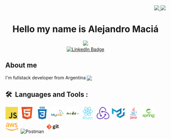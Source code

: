 <body>
<div align="end">
  <a href="https://github.com/AleMac17/Profile/blob/main/README.es.md">
    <img src="https://github.com/AleMac17/Profile/assets/84101790/059e564b-ef4a-43e6-9a27-7183cfbf9564" width="50"/>
  </a>
  <img src="https://github.com/AleMac17/Profile/assets/84101790/ee32a612-755a-4b8f-b1c6-408512146bb7" width="50"/>
</div>
<div id="header" align="center">
  <h1>Hello my name is Alejandro Maciá</h1>
  <img src="https://media.giphy.com/media/EOmYN5kVP3W2Lyn6dx/giphy.gif" width="250"/>
</div>
<div id="badges" align="center">
  <a href="https://www.linkedin.com/in/alejandro-maci%C3%A1/">
  <img src="https://img.shields.io/badge/LinkedIn-blue?style=for-the-badge&logo=linkedin&logoColor=white" alt="LinkedIn Badge"/>
  </a>
</div>

<div>
  <h2>About me</h2>
  <p>I'm fullstack developer from Argentina <img align="center" src="https://github.com/AleMac17/Profile/assets/84101790/70e8a155-9507-4cd0-beab-cf9c2b5727ff" width="25"/></p>
</div>


<div>
<h2>🛠 &nbsp;Languages and Tools :</h2>

<p>
<img src="https://github.com/devicons/devicon/blob/master/icons/javascript/javascript-original.svg" title="JavaScript" alt="JavaScript" width="40" height="40"/>&nbsp;
<img src="https://github.com/devicons/devicon/blob/master/icons/html5/html5-original.svg" title="HTML5" alt="HTML" width="40" height="40"/>&nbsp;
<img src="https://github.com/devicons/devicon/blob/master/icons/css3/css3-plain-wordmark.svg"  title="CSS3" alt="CSS" width="40" height="40"/>&nbsp;
<img src="https://github.com/devicons/devicon/blob/master/icons/mysql/mysql-original-wordmark.svg" title="MySQL"  alt="MySQL" width="40" height="40"/>&nbsp;
<img src="https://github.com/devicons/devicon/blob/master/icons/nodejs/nodejs-original-wordmark.svg" title="NodeJS" alt="NodeJS" width="40" height="40"/>&nbsp;
<img src="https://github.com/devicons/devicon/blob/master/icons/react/react-original-wordmark.svg" title="React" alt="React" width="40" height="40"/>&nbsp;
<img src="https://github.com/devicons/devicon/blob/master/icons/redux/redux-original.svg" title="Redux" alt="Redux " width="40" height="40"/>&nbsp;
<img src="https://github.com/devicons/devicon/blob/master/icons/materialui/materialui-original.svg" title="Material UI" alt="Material UI" width="40" height="40"/>&nbsp;
<img src="https://github.com/devicons/devicon/blob/master/icons/java/java-original-wordmark.svg" title="Java" alt="Java" width="40" height="40"/>&nbsp;
<img src="https://github.com/devicons/devicon/blob/master/icons/spring/spring-original-wordmark.svg" title="Spring" alt="Spring" width="40" height="40"/>&nbsp;
<img src="https://github.com/devicons/devicon/blob/master/icons/amazonwebservices/amazonwebservices-plain-wordmark.svg" title="AWS" alt="AWS" width="40" height="40"/>&nbsp;
<img src="https://www.vectorlogo.zone/logos/getpostman/getpostman-icon.svg" title="Postman"  alt="Postman" width="40" height="40"/>&nbsp;
<img src="https://github.com/devicons/devicon/blob/master/icons/git/git-original-wordmark.svg" title="Git" **alt="Git" width="40" height="40"/>&nbsp;
</p>
</div>
</body>
